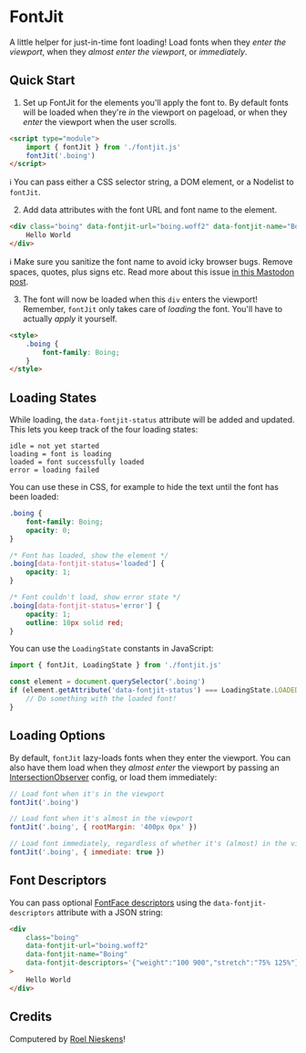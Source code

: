 # FontJit

A little helper for just-in-time font loading! Load fonts when they _enter the viewport_, when they _almost enter the viewport_, or _immediately_.

## Quick Start

1. Set up FontJit for the elements you'll apply the font to. By default fonts will be loaded when they're _in_ the viewport on pageload, or when they _enter_ the viewport when the user scrolls.

```html
<script type="module">
	import { fontJit } from './fontjit.js'
	fontJit('.boing')
</script>
```

ℹ️ You can pass either a CSS selector string, a DOM element, or a Nodelist to `fontJit`.

2. Add data attributes with the font URL and font name to the element.

```html
<div class="boing" data-fontjit-url="boing.woff2" data-fontjit-name="Boing">
	Hello World
</div>
```

ℹ️ Make sure you sanitize the font name to avoid icky browser bugs. Remove spaces, quotes, plus signs etc. Read more about this issue [in this Mastodon post](https://typo.social/@pixelambacht/110615435477645570).

3. The font will now be loaded when this `div` enters the viewport! Remember, `fontJit` only takes care of _loading_ the font. You'll have to actually _apply_ it yourself.

```html
<style>
	.boing {
		font-family: Boing;
	}
</style>
```

## Loading States

While loading, the `data-fontjit-status` attribute will be added and updated. This lets you keep track of the four loading states:

```
idle = not yet started
loading = font is loading
loaded = font successfully loaded
error = loading failed
```

You can use these in CSS, for example to hide the text until the font has been loaded:

```css
.boing {
	font-family: Boing;
	opacity: 0;
}

/* Font has loaded, show the element */
.boing[data-fontjit-status='loaded'] {
	opacity: 1;
}

/* Font couldn't load, show error state */
.boing[data-fontjit-status='error'] {
	opacity: 1;
	outline: 10px solid red;
}
```

You can use the `LoadingState` constants in JavaScript:

```javascript
import { fontJit, LoadingState } from './fontjit.js'

const element = document.querySelector('.boing')
if (element.getAttribute('data-fontjit-status') === LoadingState.LOADED) {
	// Do something with the loaded font!
}
```

## Loading Options

By default, `fontJit` lazy-loads fonts when they enter the viewport. You can also have them load when they _almost enter_ the viewport by passing an [IntersectionObserver](https://developer.mozilla.org/en-US/docs/Web/API/IntersectionObserver) config, or load them immediately:

```javascript
// Load font when it's in the viewport
fontJit('.boing')

// Load font when it's almost in the viewport
fontJit('.boing', { rootMargin: '400px 0px' })

// Load font immediately, regardless of whether it's (almost) in the viewport
fontJit('.boing', { immediate: true })
```

## Font Descriptors

You can pass optional [FontFace descriptors](https://developer.mozilla.org/en-US/docs/Web/API/FontFace/FontFace#descriptors) using the `data-fontjit-descriptors` attribute with a JSON string:

```html
<div
	class="boing"
	data-fontjit-url="boing.woff2"
	data-fontjit-name="Boing"
	data-fontjit-descriptors='{"weight":"100 900","stretch":"75% 125%"}'
>
	Hello World
</div>
```

## Credits

Computered by [Roel Nieskens](https://pixelambacht.nl)!